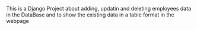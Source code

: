 This is a Django Project about adding, updatin and deleting employees data in the DataBase
and to show the existing data in a table format in the webpage
